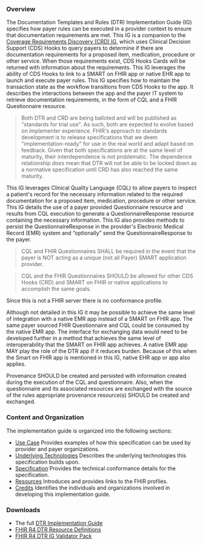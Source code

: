 ### Overview
The Documentation Templates and Rules (DTR) Implementation Guide (IG) specifies how payer rules can be executed in a provider context to ensure that documentation requirements are met. This IG is a companion to the [Coverage Requirements Discovery (CRD) IG](https://build.fhir.org/ig/HL7/davinci-crd/), which uses Clinical Decision Support (CDS) Hooks to query payers to determine if there are documentation requirements for a proposed item, medication, procedure or other service. When those requirements exist, CDS Hooks Cards will be returned with information about the requirements. This IG leverages the ability of CDS Hooks to link to a SMART on FHIR app or native EHR app to launch and execute payer rules. This IG specifies how to maintain the transaction state as the workflow transitions from CDS Hooks to the app. It describes the interactions between the app and the payer IT system to retrieve documentation requirements, in the form of CQL and a FHIR Questionnaire resource.

> Both DTR and CRD are being balloted and will be published as "standards for trial use". As such, both are expected to evolve based on implementer experience. FHIR's approach to standards development is to release specifications that we deem "implementation-ready" for use in the real world and adapt based on feedback. Given that both specifications are at the same level of maturity, their interdependence is not problematic. The dependence relationship *does* mean that DTR will not be able to be locked down as a normative specification until CRD has also reached the same maturity.

This IG leverages Clinical Quality Language (CQL) to allow payers to inspect a patient's record for the necessary information related to the required documentation for a proposed item, medication, procedure or other service. This IG details the use of a payer provided Questionnaire resource and results from CQL execution to generate a QuestionnaireResponse resource containing the necessary information. This IG also provides methods to persist the QuestionnaireResponse in the provider's Electronic Medical Record (EMR) system and “optionally” send the QuestionnaireResponse to the payer.

>CQL and FHIR Questionnaires SHALL be required in the event that the payer is NOT acting as a unique (not all Payer) SMART application provider.

>CQL and the FHIR Questionnaires SHOULD be allowed for other CDS Hooks (CRD) and SMART on FHIR or native applications to accomplish the same goals.

Since this is not a FHIR server there is no conformance profile.

Although not detailed in this IG it may be possible to achieve the same level of integration with a native EMR app instead of a SMART on FHIR app. The same payer sourced FHIR Questionnaire and CQL could be consumed by the native EMR app. The interface for exchanging data would need to be developed further in a method that achieves the same level of interoperability that the SMART on FHIR app achieves. A native EMR app MAY play the role of the DTR app if it reduces burden. Because of this when the Smart on FHIR app is mentioned in this IG, native EHR app or app also applies.

Provenance SHOULD be created and persisted with information created during the execution of the CQL and questionnaire. Also, when the questionnaire and its associated resources are exchanged with the source of the rules appropriate provenance resource(s) SHOULD be created and exchanged.

### Content and Organization
The implementation guide is organized into the following sections:
* [Use Case](use_case.html) Provides examples of how this specification can be used by provider and payer organizations.
* [Underlying Technologies](underlying_technologies.html) Describes the underlying technologies this specification builds upon.
* [Specification](specification.html) Provides the technical conformance details for the specification.
* [Resources](resources.html) Introduces and provides links to the FHIR profiles.
* [Credits](credits.html) Identifies the individuals and organizations involved in developing this implementation guide.

### Downloads
* The full [DTR Implementation Guide](full-ig.zip)
* [FHIR R4 DTR Resource Definitions](definitions.json.zip)
* [FHIR R4 DTR IG Validator Pack](validator-davinci-dtr.pack)
